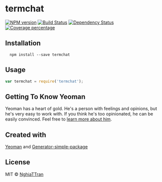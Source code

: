 # termchat

[![NPM version][npm-image]][npm-url] [![Build Status][travis-image]][travis-url] [![Dependency Status][daviddm-image]][daviddm-url] [![Coverage percentage][coveralls-image]][coveralls-url]

## Installation

```
  npm install --save termchat
```

## Usage

```js
var termchat = require('termchat');
```

## Getting To Know Yeoman

Yeoman has a heart of gold. He&#39;s a person with feelings and opinions, but he&#39;s very easy to work with. If you think he&#39;s too opinionated, he can be easily convinced. Feel free to [learn more about him](http://yeoman.io/).

## Created with
[Yeoman](https://npmjs.org/package/yo) and [Generator-simple-package](https://npmjs.org/package/generator-simple-package)

## License
MIT © [NghiaTTran]()

[npm-image]: https://badge.fury.io/js/termchat.svg
[npm-url]: https://npmjs.org/package/termchat
[travis-image]: https://travis-ci.org/nghiattran/termchat.svg?branch=master
[travis-url]: https://travis-ci.org/nghiattran/termchat
[daviddm-image]: https://david-dm.org/nghiattran/termchat.svg?theme=shields.io
[daviddm-url]: https://david-dm.org/nghiattran/termchat
[coveralls-image]: https://coveralls.io/repos/nghiattran/termchat/badge.svg
[coveralls-url]: https://coveralls.io/github/nghiattran/termchat
